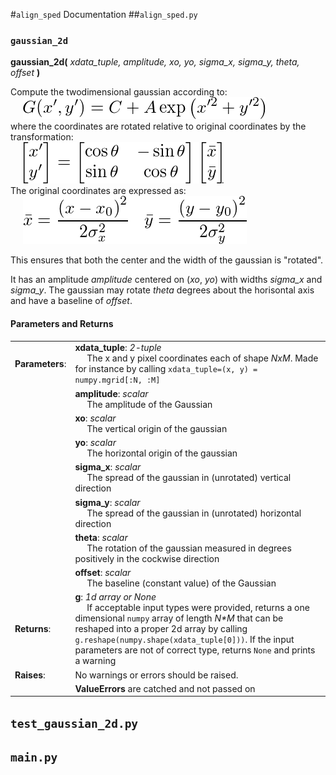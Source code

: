 #`align_sped` Documentation
##`align_sped.py`

### `gaussian_2d`
__gaussian_2d(__ _xdata_tuple, amplitude, xo, yo, sigma_x, sigma_y, theta, offset_ __)__

Compute the twodimensional gaussian according to:<br>
&nbsp;&nbsp;&nbsp;&nbsp;&nbsp;<img src="gauss.png" alt="Gauss"/><br>
where the coordinates are rotated relative to original coordinates by the transformation: <br>
&nbsp;&nbsp;&nbsp;&nbsp;&nbsp;<img src="rotation.png" alt="Rotation"/>.<br>
The original coordinates are expressed as:<br>
&nbsp;&nbsp;&nbsp;&nbsp;&nbsp;<img src="transformation.png" alt="Substitution"/><br>

This ensures that both the center and the width of the gaussian is "rotated".


It has an amplitude _amplitude_ centered on (_xo_, _yo_) with widths _sigma\_x_ and _sigma\_y_. The gaussian may rotate _theta_ degrees about the horisontal axis and have a baseline of _offset_.

#### Parameters and Returns
| | |
| --- | --- |
| __Parameters__: | __xdata\_tuple__: _2-tuple_<br>&nbsp;&nbsp;&nbsp;&nbsp;&nbsp;The x and y pixel coordinates each of shape _NxM_. Made for instance by calling `xdata_tuple=(x, y) = numpy.mgrid[:N, :M]`|
|  | __amplitude__: _scalar_<br>&nbsp;&nbsp;&nbsp;&nbsp;&nbsp;The amplitude of the Gaussian|
|  | __xo__: _scalar_ <br>&nbsp;&nbsp;&nbsp;&nbsp;&nbsp;The vertical origin of the gaussian|
|  | __yo__: _scalar_ <br>&nbsp;&nbsp;&nbsp;&nbsp;&nbsp;The horizontal origin of the gaussian|
|  | __sigma\_x__: _scalar_ <br>&nbsp;&nbsp;&nbsp;&nbsp;&nbsp;The spread of the gaussian in (unrotated) vertical direction|
|  | __sigma\_y__: _scalar_ <br>&nbsp;&nbsp;&nbsp;&nbsp;&nbsp;The spread of the gaussian in (unrotated) horizontal direction|
|  | __theta__: _scalar_ <br>&nbsp;&nbsp;&nbsp;&nbsp;&nbsp;The rotation of the gaussian measured in degrees positively in the cockwise direction|
|  | __offset__: _scalar_ <br>&nbsp;&nbsp;&nbsp;&nbsp;&nbsp;The baseline (constant value) of the Gaussian|
| __Returns__: | __g__: _1d array or None_<br>&nbsp;&nbsp;&nbsp;&nbsp;&nbsp;If acceptable input types were provided, returns a one dimensional `numpy` array of length _N*M_ that can be reshaped into a proper 2d array by calling `g.reshape(numpy.shape(xdata_tuple[0]))`. If the input parameters are not of correct type, returns `None` and prints a warning|
| __Raises__: | No warnings or errors should be raised.|
|  | __ValueErrors__ are catched and not passed on|

## `test_gaussian_2d.py`

## `main.py`
